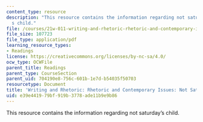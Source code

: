 ```yaml
---
content_type: resource
description: "This resource contains the information regarding not saturday\u2019\
  s child."
file: /courses/21w-011-writing-and-rhetoric-rhetoric-and-contemporary-issues-fall-2015/e39e441979bf919b3778ade11b9e9b86_MIT21W_011F15_NOT_SAT.pdf
file_size: 107723
file_type: application/pdf
learning_resource_types:
- Readings
license: https://creativecommons.org/licenses/by-nc-sa/4.0/
ocw_type: OCWFile
parent_title: Readings
parent_type: CourseSection
parent_uid: 704190e8-756c-601b-1e7d-b54035f50703
resourcetype: Document
title: 'Writing and Rhetoric: Rhetoric and Contemporary Issues: Not Saturday''s Child'
uid: e39e4419-79bf-919b-3778-ade11b9e9b86
---
```

This resource contains the information regarding not saturday’s child.